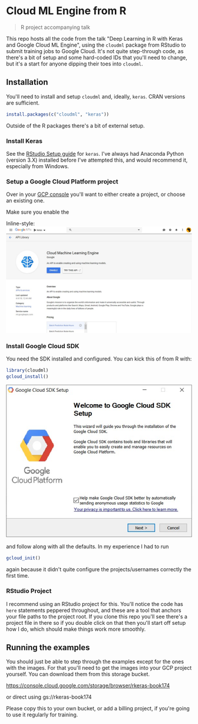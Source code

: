 # Cloud ML Engine from R

> R project accompanying talk

This repo hosts all the code from the talk "Deep Learning in R with Keras and Google Cloud ML Engine", using the `cloudml` package from RStudio to submit training jobs to Google Cloud. It's not quite step-through code, as there's a bit of setup and some hard-coded IDs that you'll need to change, but it's a start for anyone dipping their toes into `cloudml`.

## Installation

You'll need to install and setup `cloudml` and, ideally, `keras`. CRAN versions are sufficient.

```r
install.packages(c("cloudml", "keras"))
```

Outside of the R packages there's a bit of external setup.

### Install Keras

See the [RStudio Setup guide](https://keras.rstudio.com/) for `keras`. I've always had Anaconda Python (version 3.X) installed before I've attempted this, and would recommend it, especially from Windows.

### Setup a Google Cloud Platform project

Over in your [GCP console](https://console.cloud.google.com) you'll want to either create a project, or choose an existing one.

Make sure you enable the 

Inline-style: 
![Enable mlengine api](assets/img/enable-api.jpg "Enable the ML Engine API in GCP")


### Install Google Cloud SDK

You need the SDK installed and configured. You can kick this of from R with:

```r
library(cloudml)
gcloud_install()
```

![install gcp sdk](assets/img/install-gcp-sdk.jpg "Install the Google Cloud SDK")

and follow along with all the defaults. In my experience I had to run 

```r
gcloud_init()
```

again because it didn't quite configure the projects/usernames correctly the first time.

### RStudio Project

I recommend using an RStudio project for this. You'll notice the code has `here` statements peppered throughout, and these are a tool that anchors your file paths to the project root. If you clone this repo you'll see there's a project file in there so if you double click on that then you'll start off setup how I do, which should make things work more smoothly.

## Running the examples

You should just be able to step through the examples except for the ones with the images. For that you'll need to get the images into your GCP project yourself. You can download them from this storage bucket.

https://console.cloud.google.com/storage/browser/rkeras-book174

or direct using gs://rkeras-book174

Please copy this to your own bucket, or add a billing project, if you're going to use it regularly for training.
